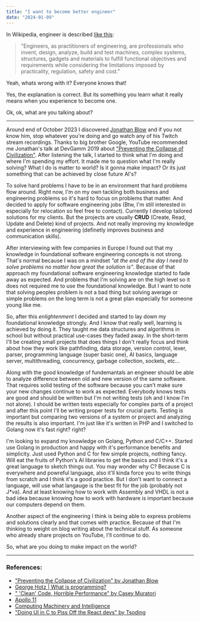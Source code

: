 ```yaml
---
title: "I want to become better engineer"
date: "2024-01-09"
---
```


In Wikipedia, engineer is described [like this](https://en.wikipedia.org/wiki/Engineer):
> "Engineers, as practitioners of engineering, are professionals who invent, design, analyze, build and test machines, complex systems, structures, gadgets and materials to fulfill functional objectives and requirements while considering the limitations imposed by practicality, regulation, safety and cost."

Yeah, whats wrong with it? Everyone knows that!

Yes, the explanation is correct. But its something you learn what it really means when you experience to become one.

Ok, ok, what are you talking about?

---

Around end of October 2023 I discovered [Jonathan Blow](https://twitter.com/Jonathan_Blow) and if you not know him, stop whatever you're doing and go watch any of his Twitch stream recordings. Thanks to big brother Google, YouTube recommended me Jonathan's talk at DevGamm 2019 about ["Preventing the Collapse of Civilization"](https://youtu.be/ZSRHeXYDLko?si=_AZUszXg7g4poxvW). After listening the talk, I started to think what I'm doing and where I'm spending my effort. It made me to question what I'm really solving? What I do is matter to world? Is it gonna make impact? Or its just something that can be achieved by close future AI's?

To solve hard problems I have to be in an environment that hard problems flow around. Right now, I'm on my own tackling both business and engineering problems so it's hard to focus on problems that matter. And decided to apply for software engineering jobs (Btw, I'm still interested in especially for relocation so feel free to contact). Currently I develop tailored solutions for my clients. But the projects are usually **CRUD** (Create, Read, Update and Delete) kind of projects. And not really improving my knowledge and experience in engineering (definetly improves business and communication skills).

After interviewing with few companies in Europe I found out that my knowledge in foundational software engineering concepts is not strong. That's normal because I was on a mindset *"at the end of the day I need to solve problems no matter how great the solution is"*. Because of that approach my foundational software engineering knowledge started to fade away as expected. And problems that I'm solving are on the high level so it does not required me to use the foundational knowledge. But I want to note that solving peoples problem is not a bad thing but solving average or simple problems on the long term is not a great plan especially for someone young like me.

So, after this *enlightenment* I decided and started to lay down my foundational knowledge strongly. And I know that really well, learning is achieved by doing it. They taught me data structures and algorithms in school but without practical use-cases they faded away. In the short-term I'll be creating small projects that does things I don't really focus and think about how they work like pathfinding, data storage, version control, lexer, parser, programming language (super basic one), AI basics, language server, multithreading, concurrency, garbage collection, sockets, etc...

Along with the good knowledge of fundemantals an engineer should be able to analyze difference between old and new version of the same software. That requires solid testing of the software because you can't make sure your new changes continue to work as expected. Everybody knows tests are good and should be written but I'm not writing tests (oh and I know I'm not alone). I should be written tests especially for complex parts of a project and after this point I'll be writing proper tests for crucial parts. Testing is important but comparing two versions of a system or project and analyzing the results is also important. I'm just like it's written in PHP and I switched to Golang now it's fast right? right?

I'm looking to expand my knowledge on Golang, Python and C/C++. Started use Golang in production and happy with it's performance benefits and simplicity. Just used Python and C for few simple projects, nothing fancy. Will eat the fruits of Python's AI libraries to get the basics and I think it's a great language to sketch things out. You may wonder why C? Because C is everywhere and powreful language, also it'll kinda force you to write things from scratch and I think it's a good practice. But I don't want to connect a language, will use what langauge is the best fit for the job (probably not J\*va). And at least knowing how to work with Assembly and VHDL is not a bad idea because knowing how to work with hardware is important because our computers depend on them.

Another aspect of the engineering I think is being able to express problems and solutions clearly and that comes with practice. Because of that I'm thinking to weight on blog writing about the technical stuff. As someone who already share projects on YouTube, I'll continue to do.

So, what are you doing to make impact on the world?

---

### References:
- ["Preventing the Collapse of Civilization" by Jonathan Blow](https://youtu.be/ZSRHeXYDLko?si=_AZUszXg7g4poxvW)
- [George Hotz | What is programming?](https://youtu.be/N2bXEUSAiTI?si=gc1nceudMkOPq-Py)
- [" 'Clean' Code, Horrible Performance" by Casey Muratori](https://youtu.be/tD5NrevFtbU?si=kOwKR05ywG_4MC-3)
- [Apollo 11](https://www.imdb.com/title/tt8760684/)
- [Computing Machinery and Intelligence](https://en.wikipedia.org/wiki/Computing_Machinery_and_Intelligence)
- ["Doing UI in C to Piss Off the React devs" by Tsoding](https://youtu.be/SRgLA8X5N_4?si=4Bl3gx15AzjsSk8h)
